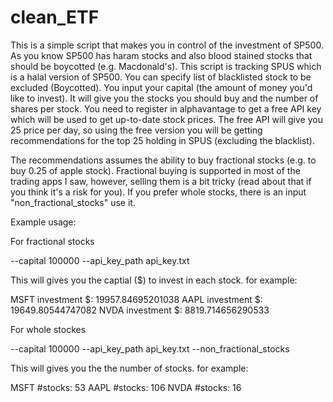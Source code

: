 # clean_ETF
This is a simple script that makes you in control of the investment of SP500. As you know SP500 has haram stocks and also blood stained stocks that should be boycotted (e.g. Macdonald's). This script is tracking SPUS which is a halal version of SP500. You can specify list of blacklisted stock to be excluded (Boycotted). You input your capital (the amount of money you'd like to invest). It will give you the stocks you should buy and the number of shares per stock. You need to register in alphavantage to get a free API key which will be used to get up-to-date stock prices. The free API will give you 25 price per day, so using the free version you will be getting recommendations for the top 25 holding in SPUS (excluding the blacklist).

The recommendations assumes the ability to buy fractional stocks (e.g. to buy 0.25 of apple stock). Fractional buying is supported in most of the trading apps I saw, however, selling them is a bit tricky (read about that if you think it's a risk for you). If you prefer whole stocks, there is an input "non_fractional_stocks" use it.

Example usage:

For fractional stocks

--capital 100000 --api_key_path api_key.txt

This will gives you the captial ($) to invest in each stock. for example:

MSFT investment $:  19957.84695201038
AAPL investment $:  19649.80544747082
NVDA investment $:  8819.714656290533



For whole stockes

--capital 100000 --api_key_path api_key.txt --non_fractional_stocks

This will gives you the the number of stocks. for example:

MSFT #stocks:  53
AAPL #stocks:  106
NVDA #stocks:  16




